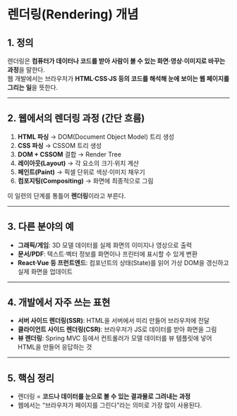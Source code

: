 # 렌더링(Rendering) 개념

## 1. 정의
렌더링은 **컴퓨터가 데이터나 코드를 받아 사람이 볼 수 있는 화면·영상·이미지로 바꾸는 과정**을 말한다.  
웹 개발에서는 브라우저가 **HTML·CSS·JS 등의 코드를 해석해 눈에 보이는 웹 페이지를 그리는 일**을 뜻한다.

---

## 2. 웹에서의 렌더링 과정 (간단 흐름)
1. **HTML 파싱** → DOM(Document Object Model) 트리 생성  
2. **CSS 파싱** → CSSOM 트리 생성  
3. **DOM + CSSOM** 결합 → Render Tree  
4. **레이아웃(Layout)** → 각 요소의 크기·위치 계산  
5. **페인트(Paint)** → 픽셀 단위로 색상·이미지 채우기  
6. **컴포지팅(Compositing)** → 화면에 최종적으로 그림

이 일련의 단계를 통틀어 **렌더링**이라고 부른다.

---

## 3. 다른 분야의 예
- **그래픽/게임**: 3D 모델 데이터를 실제 화면의 이미지나 영상으로 출력
- **문서/PDF**: 텍스트·벡터 정보를 화면이나 프린터에 표시할 수 있게 변환
- **React·Vue 등 프런트엔드**: 컴포넌트의 상태(State)를 읽어 가상 DOM을 갱신하고 실제 화면을 업데이트

---

## 4. 개발에서 자주 쓰는 표현
- **서버 사이드 렌더링(SSR)**: HTML을 서버에서 미리 만들어 브라우저에 전달
- **클라이언트 사이드 렌더링(CSR)**: 브라우저가 JS로 데이터를 받아 화면을 그림
- **뷰 렌더링**: Spring MVC 등에서 컨트롤러가 모델 데이터를 뷰 템플릿에 넣어 HTML을 만들어 응답하는 것

---

## 5. 핵심 정리
- 렌더링 = **코드나 데이터를 눈으로 볼 수 있는 결과물로 그려내는 과정**
- 웹에서는 “브라우저가 페이지를 그린다”라는 의미로 가장 많이 사용된다.
